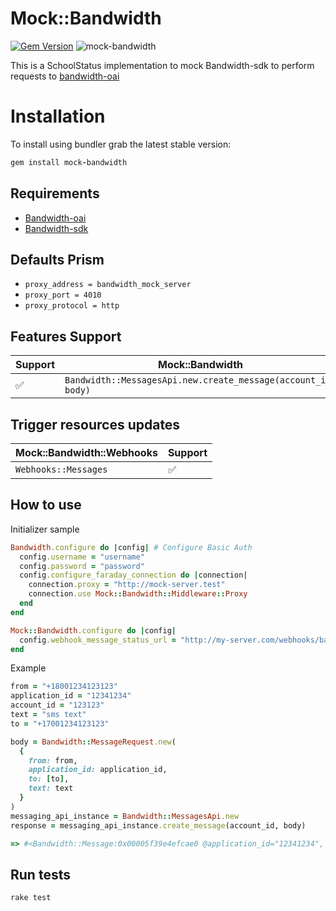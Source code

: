 # Mock::Bandwidth
[![Gem Version](https://badge.fury.io/rb/mock-bandwidth.svg)](https://badge.fury.io/rb/mock-bandwidth)
![mock-bandwidth](https://github.com/schoolstatus/mock-bandwidth/actions/workflows/ruby.yml/badge.svg)

This is a SchoolStatus implementation to mock Bandwidth-sdk to perform requests to [bandwidth-oai](https://docs.stoplight.io/docs/prism/83dbbd75532cf-http-mocking)


# Installation

To install using bundler grab the latest stable version:

```ruby
gem install mock-bandwidth
```

## Requirements
- [Bandwidth-oai](https://docs.stoplight.io/docs/prism/83dbbd75532cf-http-mocking)
- [Bandwidth-sdk](https://github.com/Bandwidth/ruby-sdk)

## Defaults Prism

- `proxy_address = bandwidth_mock_server`
- `proxy_port = 4010`
- `proxy_protocol = http`

## Features Support

| Support | Mock::Bandwidth   |
| ------------- | ------------- |
| :white_check_mark: | `Bandwidth::MessagesApi.new.create_message(account_id, body)`  |

## Trigger resources updates

| Mock::Bandwidth::Webhooks  | Support       |
| ------------- | ------------- |
| `Webhooks::Messages`  | :white_check_mark: |


## How to use
Initializer sample

```ruby
Bandwidth.configure do |config| # Configure Basic Auth
  config.username = "username"
  config.password = "password"
  config.configure_faraday_connection do |connection|
    connection.proxy = "http://mock-server.test"
    connection.use Mock::Bandwidth::Middleware::Proxy
  end
end

Mock::Bandwidth.configure do |config|
  config.webhook_message_status_url = "http://my-server.com/webhooks/bandwidth/messages_updates"
end
```

Example
```ruby
from = "+18001234123123"
application_id = "12341234"
account_id = "123123"
text = "sms text"
to = "+17001234123123"

body = Bandwidth::MessageRequest.new(
  {
    from: from,
    application_id: application_id,
    to: [to],
    text: text
  }
)
messaging_api_instance = Bandwidth::MessagesApi.new
response = messaging_api_instance.create_message(account_id, body)

=> #<Bandwidth::Message:0x00005f39e4efcae0 @application_id="12341234", @from="+18001234123123", @id="1737987840867jqaf7b3rad1a6fn", @owner="+18001234123123", @text="sms text", @to=["+17001234123123"]>
```

## Run tests
```unix
rake test
```
